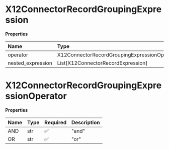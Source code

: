 # X12ConnectorRecordGroupingExpression

**Properties**

| Name              | Type                                         | Required | Description |
| :---------------- | :------------------------------------------- | :------- | :---------- |
| operator          | X12ConnectorRecordGroupingExpressionOperator | ✅       |             |
| nested_expression | List[X12ConnectorRecordExpression]           | ❌       |             |

# X12ConnectorRecordGroupingExpressionOperator

**Properties**

| Name | Type | Required | Description |
| :--- | :--- | :------- | :---------- |
| AND  | str  | ✅       | "and"       |
| OR   | str  | ✅       | "or"        |

